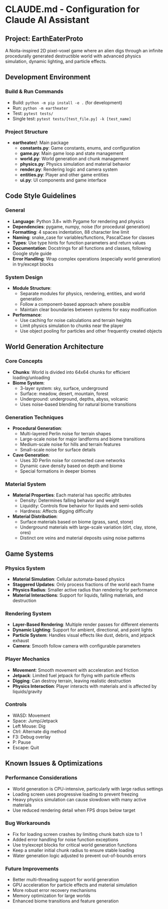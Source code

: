 # CLAUDE.md - Configuration for Claude AI Assistant

## Project: EarthEaterProto

A Noita-inspired 2D pixel-voxel game where an alien digs through an infinite procedurally generated destructible world with advanced physics simulation, dynamic lighting, and particle effects.

## Development Environment

### Build & Run Commands
- Build: `python -m pip install -e .` (for development)
- Run: `python -m eartheater`
- Test: `pytest tests/`
- Single test: `pytest tests/[test_file.py] -k [test_name]`

### Project Structure
- **eartheater/**: Main package
  - **constants.py**: Game constants, enums, and configuration
  - **game.py**: Main game loop and state management
  - **world.py**: World generation and chunk management
  - **physics.py**: Physics simulation and material behavior
  - **render.py**: Rendering logic and camera system
  - **entities.py**: Player and other game entities
  - **ui.py**: UI components and game interface

## Code Style Guidelines

### General
- **Language**: Python 3.8+ with Pygame for rendering and physics
- **Dependencies**: pygame, numpy, noise (for procedural generation)
- **Formatting**: 4 spaces indentation, 88 character line limit
- **Naming**: snake_case for variables/functions, PascalCase for classes
- **Types**: Use type hints for function parameters and return values
- **Documentation**: Docstrings for all functions and classes, following Google style guide
- **Error Handling**: Wrap complex operations (especially world generation) in try/except blocks

### System Design
- **Module Structure**: 
  - Separate modules for physics, rendering, entities, and world generation
  - Follow a component-based approach where possible
  - Maintain clear boundaries between systems for easy modification
- **Performance**: 
  - Use caching for noise calculations and terrain heights
  - Limit physics simulation to chunks near the player
  - Use object pooling for particles and other frequently created objects

## World Generation Architecture

### Core Concepts
- **Chunks**: World is divided into 64x64 chunks for efficient loading/unloading
- **Biome System**: 
  - 3-layer system: sky, surface, underground
  - Surface: meadow, desert, mountain, forest
  - Underground: underground, depths, abyss, volcanic
  - Uses noise-based blending for natural biome transitions

### Generation Techniques
- **Procedural Generation**: 
  - Multi-layered Perlin noise for terrain shapes
  - Large-scale noise for major landforms and biome transitions
  - Medium-scale noise for hills and terrain features
  - Small-scale noise for surface details
- **Cave Generation**:
  - Uses 3D Perlin noise for connected cave networks
  - Dynamic cave density based on depth and biome
  - Special formations in deeper biomes

### Material System
- **Material Properties**: Each material has specific attributes
  - Density: Determines falling behavior and weight
  - Liquidity: Controls flow behavior for liquids and semi-solids
  - Hardness: Affects digging difficulty
- **Material Distribution**:
  - Surface materials based on biome (grass, sand, stone)
  - Underground materials with large-scale variation (dirt, clay, stone, ores)
  - Distinct ore veins and material deposits using noise patterns

## Game Systems

### Physics System
- **Material Simulation**: Cellular automata-based physics
- **Staggered Updates**: Only process fractions of the world each frame
- **Physics Radius**: Smaller active radius than rendering for performance
- **Material Interactions**: Support for liquids, falling materials, and destruction

### Rendering System
- **Layer-Based Rendering**: Multiple render passes for different elements
- **Dynamic Lighting**: Support for ambient, directional, and point lights
- **Particle System**: Handles visual effects like dust, debris, and jetpack exhaust
- **Camera**: Smooth follow camera with configurable parameters

### Player Mechanics
- **Movement**: Smooth movement with acceleration and friction
- **Jetpack**: Limited fuel jetpack for flying with particle effects
- **Digging**: Can destroy terrain, leaving realistic destruction
- **Physics Interaction**: Player interacts with materials and is affected by liquids/gravity

### Controls
- WASD: Movement
- Space: Jump/Jetpack
- Left Mouse: Dig
- Ctrl: Alternate dig method
- F3: Debug overlay
- P: Pause
- Escape: Quit

## Known Issues & Optimizations

### Performance Considerations
- World generation is CPU-intensive, particularly with large radius settings
- Loading screen uses progressive loading to prevent freezing
- Heavy physics simulation can cause slowdown with many active materials
- Use reduced rendering detail when FPS drops below target

### Bug Workarounds
- Fix for loading screen crashes by limiting chunk batch size to 1
- Added error handling for noise function exceptions
- Use try/except blocks for critical world generation functions
- Keep a smaller initial chunk radius to ensure stable loading
- Water generation logic adjusted to prevent out-of-bounds errors

### Future Improvements
- Better multi-threading support for world generation
- GPU acceleration for particle effects and material simulation
- More robust error recovery mechanisms
- Memory optimization for large worlds
- Enhanced biome transitions and feature generation